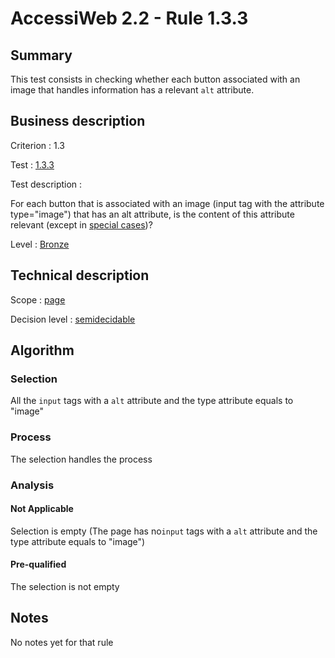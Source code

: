 # AccessiWeb 2.2 - Rule 1.3.3

## Summary

This test consists in checking whether each button associated with an
image that handles information has a relevant `alt` attribute.

## Business description

Criterion : 1.3

Test : [1.3.3](http://www.accessiweb.org/index.php/accessiweb-22-english-version.html#test-1-3-3)

Test description :

For each button that is associated with an image (input tag with the
attribute type="image") that has an alt attribute, is the content of
this attribute relevant (except in [special
cases](http://www.accessiweb.org/index.php/glossary-76.html#CP1-3 "Special cases for criterion 1.3"))?

Level : [Bronze](/en/category/rules-design/accessiweb-11/level/bronze)

## Technical description

Scope : [page](/en/category/rules-design/accessiweb-11/scope/page)

Decision level :
[semidecidable](/en/category/rules-design/accessiweb-11/decision-level/semidecidable)

## Algorithm

### Selection

All the `input` tags with a `alt` attribute and the type attribute
equals to "image"

### Process

The selection handles the process

### Analysis

#### Not Applicable

Selection is empty (The page has no`input` tags with a `alt` attribute
and the type attribute equals to "image")

#### Pre-qualified

The selection is not empty

## Notes

No notes yet for that rule
